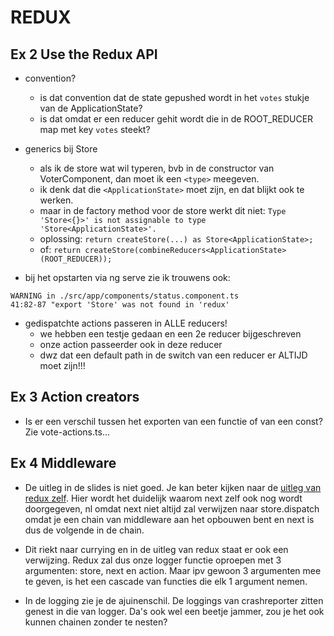 # REDUX

## Ex 2 Use the Redux API

* convention?
  * is dat convention dat de state gepushed wordt in het `votes` stukje van de ApplicationState?
  * is dat omdat er een reducer gehit wordt die in de ROOT_REDUCER map met key `votes` steekt?

* generics bij Store
  * als ik de store wat wil typeren, bvb in de constructor van VoterComponent, dan moet ik een `<type>` meegeven.
  * ik denk dat die `<ApplicationState>` moet zijn, en dat blijkt ook te werken.
  * maar in de factory method voor de store werkt dit niet: `Type 'Store<{}>' is not assignable to type 'Store<ApplicationState>'.`
  * oplossing: `return createStore(...) as Store<ApplicationState>;`
  * of: `return createStore(combineReducers<ApplicationState>(ROOT_REDUCER));`

* bij het opstarten via ng serve zie ik trouwens ook:
```
WARNING in ./src/app/components/status.component.ts
41:82-87 "export 'Store' was not found in 'redux'
```
* gedispatchte actions passeren in ALLE reducers!
  * we hebben een testje gedaan en een 2e reducer bijgeschreven
  * onze action passeerder ook in deze reducer
  * dwz dat een default path in de switch van een reducer er ALTIJD moet zijn!!!

## Ex 3 Action creators

* Is er een verschil tussen het exporten van een functie of van een const?
Zie vote-actions.ts...

## Ex 4 Middleware

* De uitleg in de slides is niet goed.
Je kan beter kijken naar de [uitleg van redux zelf](http://redux.js.org/docs/advanced/Middleware.html). Hier wordt het duidelijk waarom next zelf ook nog wordt doorgegeven, nl omdat next niet altijd zal verwijzen naar store.dispatch omdat je een chain van middleware aan het opbouwen bent en next is dus de volgende in de chain.

* Dit riekt naar currying en in de uitleg van redux staat er ook een verwijzing. Redux zal dus onze logger functie oproepen met 3 argumenten: store, next en action. Maar ipv gewoon 3 argumenten mee te geven, is het een cascade van functies die elk 1 argument nemen.

* In de logging zie je de ajuinenschil. De loggings van crashreporter zitten genest in die van logger. Da's ook wel een beetje jammer, zou je het ook kunnen chainen zonder te nesten?